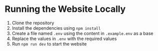 # Running the Website Locally

1. Clone the repository
2. Install the dependencies using `npm install`
3. Create a file named `.env` using the content in `.example.env` as a base
4. Replace the values in `.env` with the required values
5. Run `npm run dev` to start the website
